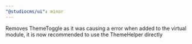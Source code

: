 ```yaml
---
"@studiocms/ui": minor
---
```


Removes ThemeToggle as it was causing a error when added to the virtual module, it is now recommended to use the ThemeHelper directly
